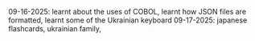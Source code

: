 09-16-2025: learnt about the uses of COBOL, learnt how JSON files are formatted, learnt some of the Ukrainian keyboard
09-17-2025: japanese flashcards, ukrainian family, 